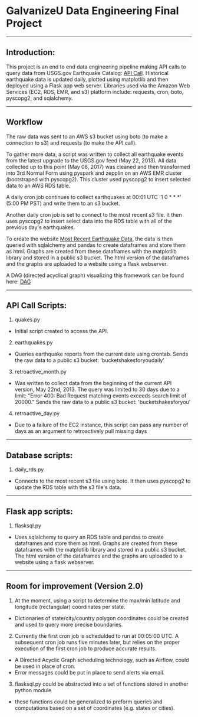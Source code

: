 # GalvanizeU Data Engineering Final Project
------

## Introduction: 

This project is an end to end data engineering pipeline making API calls to query data from USGS.gov Earthquake Catalog: [API Call](https://earthquake.usgs.gov/fdsnws/event/1/). Historical earthquake data is updated daily, plotted using matplotlib and then deployed using a Flask app web server. Libraries used via the Amazon Web Services (EC2, RDS, EMR, and s3) platform include: requests, cron, boto, pyscopg2, and sqlalchemy.

------

## Workflow

The raw data was sent to an AWS s3 bucket using boto (to make a connection to s3) and requests (to make the API call). 

To gather more data, a script was written to collect all earthquake events from the latest upgrade to the USGS.gov feed (May 22, 2013). All data collected up to this point (May 08, 2017) was cleaned and then transformed into 3rd Normal Form using pyspark and zepplin on an AWS EMR cluster (bootstraped with pyscopg2). This cluster used pyscopg2 to insert selected data to an AWS RDS table. 

A daily cron job continues to collect earthquakes at 00:01 UTC '1 0 * * *' (5:00 PM PST) and write them to an s3 bucket. 

Another daily cron job is set to connect to the most recent s3 file. It then uses pyscopg2 to insert select data into the RDS table with all of the previous day's earthquakes.

To create the website [Most Recent Earthquake Data](http://ec2-34-200-221-198.compute-1.amazonaws.com/), the data is then queried with sqlalchemy and pandas to create dataframes and store them as html. Graphs are created from these dataframes with the matplotlib library and stored in a public s3 bucket. The html version of the dataframes and the graphs are uploaded to a website using a flask webserver. 

A DAG (directed acyclical graph) visualizing this framework can be found here: [DAG](https://s3.amazonaws.com/nobucketforyou/dag.pdf)

------

## API Call Scripts:

1. quakes.py
- Initial script created to access the API.

2. earthquakes.py 
- Queries earthquake reports from the current date using crontab. Sends the raw data to a public s3 bucket: 'bucketshakesforyoudaily'     

3. retroactive_month.py 
- Was written to collect data from the beginning of the current API version, May 22nd, 2013. The query was limited to 30 days due to a limit: "Error 400: Bad Request matching events exceeds search limit of 20000." Sends the raw data to a public s3 bucket: 'bucketshakesforyou'     

4. retroactive_day.py
- Due to a failure of the EC2 instance, this script can pass any number of days as an argument to retroactively pull missing days

------

## Database scripts:

1. daily_rds.py 
- Connects to the most recent s3 file using boto. It then uses pyscopg2 to update the RDS table with the s3 file's data.

------

## Flask app scripts:

1. flasksql.py
- Uses sqlalchemy to query an RDS table and pandas to create dataframes and store them as html. Graphs are created from these dataframes with the matplotlib library and stored in a public s3 bucket. The html version of the dataframes and the graphs are uploaded to a website using a flask webserver. 

----

## Room for improvement (Version 2.0)

1. At the moment, using a script to determine the max/min latitude and longitude (rectangular) coordinates per state.
  - Dictionaries of state/city/country polygon coordinates could be created and used to query more precise boundaries. 



2. Currently the first cron job is schedulded to run at 00:05:00 UTC. A subsequent cron job runs five minutes later, but relies on the proper execution of the first cron job to produce accurate results.
  - A Directed Acyclic Graph scheduling technology, such as Airflow, could be used in place of cron.
  - Error messages could be put in place to send alerts via email. 
  


3. flasksql.py could be abstracted into a set of functions stored in another python module
  - these functions could be generalized to preform queries and computations based on a set of coordinates (e.g. states or cities). 
